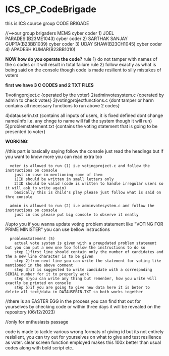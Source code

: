 # ICS_CP_CodeBrigade

this is ICS cource group CODE BRIGADE

//==>our group brigaders
  MEMS
    cyber coder 1) JOEL PARADESI(B23ME1043) 
    cyber coder 2) SARTHAK SANJAY GUPTA(B23BB1039)
    cyber coder 3) UDAY SHAW(B23CH1045)
    cyber coder 4) APADESH KUMAR(B23BB1010)

<b>NOW how do you operate the code?</b>
  rule 1) do not tamper with names of the c codes or it will result in total failure
  rule 2) follow exactly as what is being said on the console though code is made resilient to silly mistakes of voters

<b>first we have 3 C CODES and 2 TXT FILES</b>

  1)votingproject.c      {operated by the voter}
  2)adminvotesystem.c    {operated by admin to check votes}
  3)votingprojectfunctions.c  {dont tamper or harm contains all necessary functions to run above 2 codes}

  4)datauserin.txt    {contains all inputs of users, it is fixed defined dont change name/info i.e. any chnge to name will fail the system though it will run}
  5)problemstatement.txt    {contains the voting statement that is going to be presented to voter}


<b>WORKING:</b>

//this part is basically saying follow the console just read the headings but if you want to know more you can read extra too

      voter is allowed to run (1) i.e votingproject.c and follow the instructions on console
        just in case im mentioning some of them
        1)ID should be written in small letters only
        2)ID should be valid (code is written to handle irregular users so it will ask to write again)
        basically this is child's play please just follow what is said on thre console
      
      admin is allowed to run (2) i.e adminvotesystem.c and follow the instructions on console
        just in cas please put big console to observe it neatly
      
//upto you if you wanna update voting problem statement like "VOTING FOR PRIME MINISTER" you can use bellow instructions

      problemstatement (5)
        actual vote system is given with a preupdated problem statement but you can put a new one too follow the instructions to do so
        step 1)first line should contain only the number of candidates and the a new line character is to be given
        step 2)from next line you can write the statement for voting like mentioned in the above comment 
        step 3)it is suggested to write candidate with a correspnding SERIAL number for it to properly work
        step 4)you can write any thing but remenber, how you write will exactly be printed on console
        step 5)if you are going to give new data here it is beter to delete all text/data in DATAUSERIN.TXT so both works together
        

//there is an EASTER EGG in the process you can find that out for yourselves by checking code or within three days it will be revealed on the repository (06/12/2023)

//only for enthusiasts passage 

  code is made to tackle various wrong formats of giving id but its not entirely resislient, you can try out for yourselves on what to give and test resilience as voter.
  clear screen function employed makes this 100x better than usual codes along with bold script etc..
  
